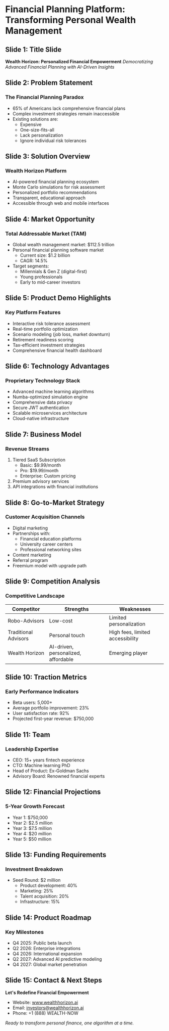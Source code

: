# Financial Planning Platform: Transforming Personal Wealth Management

## Slide 1: Title Slide
**Wealth Horizon: Personalized Financial Empowerment**
*Democratizing Advanced Financial Planning with AI-Driven Insights*

## Slide 2: Problem Statement
### The Financial Planning Paradox
- 65% of Americans lack comprehensive financial plans
- Complex investment strategies remain inaccessible
- Existing solutions are:
  - Expensive
  - One-size-fits-all
  - Lack personalization
  - Ignore individual risk tolerances

## Slide 3: Solution Overview
### Wealth Horizon Platform
- AI-powered financial planning ecosystem
- Monte Carlo simulations for risk assessment
- Personalized portfolio recommendations
- Transparent, educational approach
- Accessible through web and mobile interfaces

## Slide 4: Market Opportunity
### Total Addressable Market (TAM)
- Global wealth management market: $112.5 trillion
- Personal financial planning software market
  - Current size: $1.2 billion
  - CAGR: 14.5%
- Target segments:
  - Millennials & Gen Z (digital-first)
  - Young professionals
  - Early to mid-career investors

## Slide 5: Product Demo Highlights
### Key Platform Features
- Interactive risk tolerance assessment
- Real-time portfolio optimization
- Scenario modeling (job loss, market downturn)
- Retirement readiness scoring
- Tax-efficient investment strategies
- Comprehensive financial health dashboard

## Slide 6: Technology Advantages
### Proprietary Technology Stack
- Advanced machine learning algorithms
- Numba-optimized simulation engine
- Comprehensive data privacy
- Secure JWT authentication
- Scalable microservices architecture
- Cloud-native infrastructure

## Slide 7: Business Model
### Revenue Streams
1. Tiered SaaS Subscription
   - Basic: $9.99/month
   - Pro: $19.99/month
   - Enterprise: Custom pricing
2. Premium advisory services
3. API integrations with financial institutions

## Slide 8: Go-to-Market Strategy
### Customer Acquisition Channels
- Digital marketing
- Partnerships with:
  - Financial education platforms
  - University career centers
  - Professional networking sites
- Content marketing
- Referral program
- Freemium model with upgrade path

## Slide 9: Competition Analysis
### Competitive Landscape
| Competitor | Strengths | Weaknesses |
|------------|-----------|------------|
| Robo-Advisors | Low-cost | Limited personalization |
| Traditional Advisors | Personal touch | High fees, limited accessibility |
| Wealth Horizon | AI-driven, personalized, affordable | Emerging player |

## Slide 10: Traction Metrics
### Early Performance Indicators
- Beta users: 5,000+
- Average portfolio improvement: 23%
- User satisfaction rate: 92%
- Projected first-year revenue: $750,000

## Slide 11: Team
### Leadership Expertise
- CEO: 15+ years fintech experience
- CTO: Machine learning PhD
- Head of Product: Ex-Goldman Sachs
- Advisory Board: Renowned financial experts

## Slide 12: Financial Projections
### 5-Year Growth Forecast
- Year 1: $750,000
- Year 2: $2.5 million
- Year 3: $7.5 million
- Year 4: $20 million
- Year 5: $50 million

## Slide 13: Funding Requirements
### Investment Breakdown
- Seed Round: $2 million
  - Product development: 40%
  - Marketing: 25%
  - Talent acquisition: 20%
  - Infrastructure: 15%

## Slide 14: Product Roadmap
### Key Milestones
- Q4 2025: Public beta launch
- Q2 2026: Enterprise integrations
- Q4 2026: International expansion
- Q2 2027: Advanced AI predictive modeling
- Q4 2027: Global market penetration

## Slide 15: Contact & Next Steps
**Let's Redefine Financial Empowerment**
- Website: www.wealthhorizon.ai
- Email: investors@wealthhorizon.ai
- Phone: +1 (888) WEALTH-NOW

*Ready to transform personal finance, one algorithm at a time.*